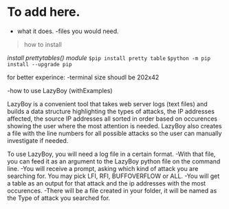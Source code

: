 # To add here. 

- what it does.
-files you would need.

>how to install

  *install prettytables() module* 
   `$pip install pretty table`
   `$python -m pip install --upgrade pip`

for better experince:
   -terminal size shoudl be 202x42


-how to use LazyBoy (withExamples)

LazyBoy is a convenient tool that takes web server logs (text files) and builds a data structure highlighting the types of attacks, the IP addresses affected, the source IP addresses all sorted in order based on occurences showing the user where the most attention is needed. LazyBoy also creates a file with the line numbers for all possible attacks so the user can manually investigate if needed. 

To use LazyBoy, you will need a log file in a certain format. 
  -With that file, you can feed it as an argument to the LazyBoy python file on the command line. 
  -You will receive a prompt, asking which kind of attack you are searching for. You may pick LFI, RFI, BUFFOVERFLOW or ALL. 
  -You will get a table as an output for that attack and the ip addresses with the most occurences.
  -There will be a file created in your folder, it will be named as the Type of attack you searched for.
